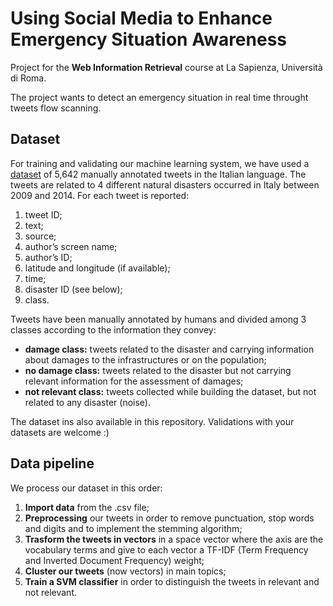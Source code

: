 # Using Social Media to Enhance Emergency Situation Awareness
Project for the **Web Information Retrieval** course at La Sapienza, Università di Roma.

The project wants to detect an emergency situation in real time throught tweets flow scanning.

## Dataset
For training and validating our machine learning system, we have used a [dataset](http://socialsensing.it/en/datasets) of 5,642 manually annotated tweets in the Italian language.
The tweets are related to 4 different natural disasters occurred in Italy between 2009 and 2014. For each tweet is reported:

1. tweet ID;
2. text;
3. source;
4. author’s screen name;
5. author’s ID;
6. latitude and longitude (if available);
7. time;
8. disaster ID (see below);
9. class.

Tweets have been manually annotated by humans and divided among 3 classes according to the information they convey:

- **damage class:** tweets related to the disaster and carrying information about damages to the infrastructures or on the population;
- **no damage class:** tweets related to the disaster but not carrying relevant information for the assessment of damages;
- **not relevant class:** tweets collected while building the dataset, but not related to any disaster (noise).

The dataset ins also available in this repository. Validations with your datasets are welcome :)

## Data pipeline
We process our dataset in this order:
1. **Import data** from the .csv file;
2. **Preprocessing** our tweets in order to remove punctuation, stop words and digits and to implement the stemming algorithm;
3. **Trasform the tweets in vectors** in a space vector where the axis are the vocabulary terms and give to each vector a TF-IDF (Term Frequency and Inverted Document Frequency) weight;
4. **Cluster our tweets** (now vectors) in main topics;
5. **Train a SVM classifier** in order to distinguish the tweets in relevant and not relevant.
